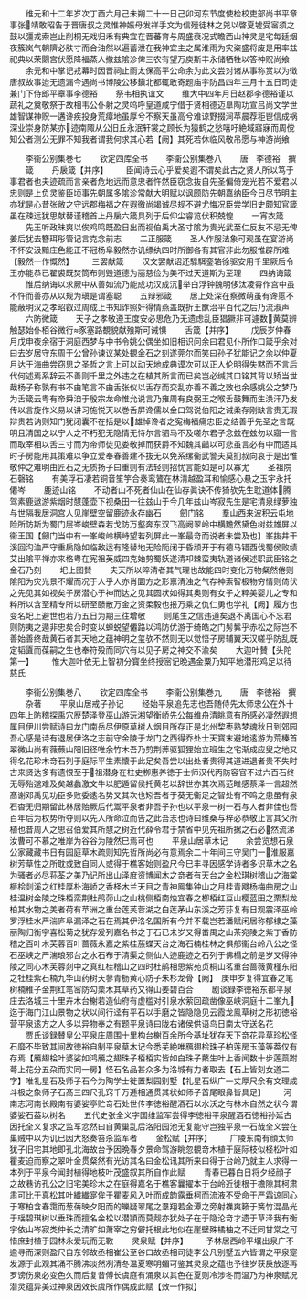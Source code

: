 <!-- { "loadSidebar": true } -->
　　维元和十二年岁次丁酉六月己未朔二十一日己卯河东节度使检校吏部尚书平章事张靖敢昭告于晋唐叔之灵惟神娠母发祥手文为信殪徒林之兕以啓夏墟受宻须之鼓以彊戎索岂止削桐无戏归禾有典宜在晋蕃育与周盛衰况式瞻西山神灵是宅每廷烟夜簇岚气朝隮必肤寸而合油然以遍蓄泄在我神宜主之属淮雨为灾粢盛将废是用率兹祀典以荣閟宫伏愿降福蒸人撤兹隂沴俾三农有望万庾斯丰永储牺牲以答神贶尚飨
　　余元和中掌记戎幕时因晋祠止雨太保高平公命余为此文尝对诸从事称赏以为徴唐叔故事迨无遗漏今遇尚书博陵公移鎭北都辄敢寄题庙宇防昌四年三月十五日司徒兼门下侍郎平章事李德裕
　　祭韦相执谊文
　　维大中四年月日赵郡李德裕谨以蔬礼之奠敬祭于故相韦公仆射之灵呜呼皇道咸宁借于贤相德迈臯陶功宣吕尚文学世雄智谋神贶一遘谗疾投身荒瘴地虽厚兮不察天虽高兮难谅野掇涧苹晨荐秬鬯信成祸深业崇身防某亦迹南陬从公旧丘永泯轩裳之顾长为猿鹤之愁嘻吁絶域寤寐而周傥知公者测公无罪不知我者谓我何求其心若【阙】其死若休临风敬吊愿与神游尚飨







　　李衞公别集巻七
　　钦定四库全书
　　李衞公别集巻八
　　唐　李德裕　撰
　　箴
　　丹扆箴【并序】
　　臣闻诗云心乎爱矣遐不谓矣此古之贤人所以笃于事君者也夫迹疏而言亲者危地远而意忠者忤然臣窃念抜自先圣偏倚宠光若不爱君以忠则是上负灵鉴臣顷事先朝属多隂沴常献大明赋以讽颇防先朝嘉纳臣今日尽节明主亦犹是心昔张敞之守远郡梅福之在遐徼尚竭诚尽规不避尤悔况臣尝学旧史颇知官箴虽在疎远犹思献替谨稽首上丹扆六箴具列于后仰尘睿览伏积兢惶
　　一宵衣箴
　　先王听政昧爽以俟鸡鸣既盈日出而视伯禹大圣寸隂为贵光武至仁反友不忌无俾姜后犹去簪珥彤管记言克念前志
　　二正服箴
　　圣人作服法象可观虽在宴游尚不怀安汲黯庄色能正不冠杨阜毅然亦讥缥纨四时所御各有其官非此勿服惟辟所难【毅然一作慨然】
　　三罢献箴
　　汉文罢献诏还騄駬銮辂徐驱安用千里厥后令王亦能恭已翟裘既焚筒布则毁道德为丽慈俭为美不过天道斯为至理
　　四纳诲箴
　　惟后纳诲以求厥中从善如流乃能成功汉成沉举白浮钟魏明侈汰凌霄作宫中虽不忤而善亦从以规为瑱是谓塞聪
　　五辩邪箴
　　居上处深在察微萌虽有谗慝不能蔽明汉之孝昭叡过周成上书知诈照奸得情燕盖既折王猷治平百代之后乃流淑声
　　六防微箴
　　天子之孝敬遵王度安必思危乃无遗虑乱臣猖獗非可遽数黄莫辨触瑟始仆栢谷微行豕塞路覩貌献飱斯可诫惧
　　舌箴【并序】
　　戊辰岁仲春月戊申夜余宿于洞庭西梦与中书令姚公偶坐如旧相识问余曰君见仆所作口箴乎余对曰去岁居守东周于公曾孙谏议某处覩金石之刻遂莞尔而笑曰孙子犹能记之余以仲夏月达于海曲尝窃思之圣哲之言上可以动天地成典谟次可以正人伦明得失黙而不言后代何述焉系辞云不善则千里之外违之在植其所言而已矣岂必缄其口铭其背以矫当世哉杨子称孰有书不由笔言不由舌张仪以舌存而交乱亦善不善之效也余感姚公之梦乃为舌箴云粤有帝舜洎于殷宗龙命惟允说言乃雍周有良弼王之喉舌鼓舞而生涣汗乃发传以言旋作义易以讲习施悦天以巻舌屏谗儒以金口驾说伯阳之诫柔存刚缺言贵无瑕辩贵若讷则知门犹闭囊不在括是以雄悼谗者之寃梅福痛忠臣之结善乎先圣之言既明且清国之以宁人之不朽犯无隐情无恃尔言驷马不及嗟尔君子念兹在兹勿以寤一言而取宰相以舌三寸而为帝师徒见娄敬掉而获爵不知魏其齰以可悲虽言必有中而适其时子房能用其策难以争立爱奉春善建不抜无以免系缧衞武警夫莫扪叔向哀于是出惟敬仲之难明由匠石之无质扬子曰重则有法轻则招忧言能如是可以寡尤
　　圣祖院石磬铭
　　有美浮石凄若铜音笙竽合奏鸾鷟在林清越盈耳和愉感心悬之玉宇永托僊岑
　　鹿迹山铭
　　不动者山不死者仙山在仙存眞诀不传猗欤先生耽道体腾驾素鹿遨游紫烟时憇蓬壶下视桑田一往兹山于今几年兹山岑寂先生是宅清泉绿萝独与世隔我居洞宫人见崖壁空留鹿迹永存幽石
　　劒门铭
　　羣山西来波积云屯地险所防斯为蜀门层岑峻壁森若戈防万壑奔东双飞高阙翠岭中横黵然黛色树兹雄屏以衞王国【劒门当中有一峯峻岭横峙望若列屏此一峯最竒而说者未尝及也】峯抜井干溪回沟洫严守重扄隐如临敌运有隆替地无险阨闭于昏顽开于有德马错西伐蜀侯败绩艾出隂平禅亦来格粤在宪祖英威四克始剪蜀妖遂清卭棘蛮夷轨道诸侯述职武臣铭之金石乃刻
　　圯上图賛
　　夫天所以晬清者其气理也故能四时变化万物粲然倦则隂阳为灾光景不耀而况于人乎人亦肖圜方之形禀清浊之气存神索智极物穷情则倚伏之先见其如视矣子房潜心于神而达之见其圆状如得其奥则有女子之粹美婴儿之专和粹所以含至精专所以研至赜散万金之资柔毅也报万乘之仇仁勇也学礼【阙】履方也变名圯上避世也若乃五日为期三往增敬
　　则尾生之信违道矣退不离国心不忘君则防夷之遁非忠矣合时变以蝉蜕望僊路以鸿防优游于绮皓之门髣髴乎赤松之际岂不善始善终哉黄石者其天地之蕴神明之玺欤不然则无以觉悟子房辅翼天汉嗟乎防乱既定韬匵而葆嗣之生也奉符殁而同穴有以见子房之神交不渝矣
　　大迦叶賛【头陀第一】
　　惟大迦叶依无上智初分寳坐终授宻记晚遇金粟乃知平地潜形鸡足以待慈氏



　　李衞公别集巻八
　　钦定四库全书
　　李衞公别集巻九
　　唐　李徳裕　撰
　　杂著
　　平泉山居戒子孙记
　　经始平泉追先志也吾随侍先太师忠公在外十四年上防稽探禹穴歴楚泽登巫山游沅湘望衡峤先公每维舟清眺意有所感必凄然遐想属目伊川尝赋诗曰龙门南岳尽伊原草树人烟目所存正是北州棃枣熟梦魂秋日到郊园吾心感是诗有退居伊洛之志前守金陵于龙门之西得乔处士天寳末避地逺游为荒榛首翠微山尚有薇蕨山阳旧径唯余竹木吾乃剪荆莾驱狐狸始立班生之宅渐成应叟之地又得名花珍木竒石列于庭际平生素懐于此足矣吾尝以出处者贵得其道进退者贵不失时古来贤达多有遗恨至于祖潜身在柱史栁惠养徳于士师汉代丙防容官不过六百石终无辱殆邈难及矣越蠡激文牛以肥遁留侯托黄老以辞世亦其次焉范睢感蔡泽一言超然髙谢邓禹见功臣多败委逺名势又其次也矧吾者于葵无衞足之智处有不鸣之患虽有泉石杳无归期留此林居贻厥后代鬻平泉者非吾子孙也以平泉一树一石与人者非佳也吾百年后为权势所夺则以先人所命泣而告之此吾志也诗曰维桑与梓必恭敬止言其父所植也昔周人之思召伯爱其所憇之树近代薛令君于禁省中见先祖所据之石必然流涕汝曹可不慕之唯岸为谷谷为陵然巳焉可也
　　平泉山居草木记
　　余尝览想石泉公家藏藏书日有园庭草木疏则知先哲所尚必有意焉余二十年间三守吴门一淮服嘉树芳草性之所耽或致自同人或得于樵客始则盈尺今巳丰寻因感学诗者多识草木之名为骚者必尽荪荃之美乃记所出山泽庻资博闻木之竒者有天台之金松琪树稽山之海棠榧桧剡溪之红桂厚朴海峤之香柽木兰天目之青神鳯集钟山之月桂青飕杨梅曲房之山桂温树金陵之珠栢栾荆杜鹃茆山之山桃侧栢南烛宜春之栁栢红豆山樱蓝田之栗梨龙柏其水物之美者荷有苹洲之重台莲芙蓉湖之白莲茅山东溪之芳荪复有日观震泽巫岭罗浮桂水严湍庐阜漏泽之石在焉其伊洛名国所有今并不载岂若潘赋闲居称郁棣之藻丽陶归衡宇喜松菊之犹存爰列嘉名书之于石已未岁又得畨禺之山茶宛陵之紫丁香防稽之百叶木芙蓉百叶蔷薇永嘉之紫桂蔟蝶天台之海石楠桂林之俱郍衞台岭八公之怪石巫峡之严湍琅邪台之水石布于清渠之侧仙人迹鹿迹之石列于佛榻之前是岁又得钟陵之同心木芙蓉剡中之真红桂稽山之四时杜鹃相思紫苑贞桐山茗重台蔷薇黄槿东阳之牡桂紫石楠九华山药树天蓼青枥黄心防子朱杉龙骨【阙】　庚申岁复得宜春之笔树楠稚子金荆红笔宻防勾栗木其草药又得山姜碧百合
　　剧谈録李徳裕东都平泉庄去洛城三十里卉木台榭若造仙府有虚槛对引泉水萦回疏凿像巫峡洞庭十二峯九迄于海门江山景物之状以间行迳有平石以手磨之皆隐隐见云霞龙鳯草树之形初徳裕营平泉逺方之人多以异物奉之有题平泉诗曰陇右诸侯供语鸟日南太守送名花
　　贾氏谈録賛皇公平泉庄周围十里构台榭百余所今基址犹存天下竒花异草珍松怪石靡不毕致其间故徳裕自制平泉草木记今悉芜絶唯鴈翅桧珠子柏莲房玉藻等葢仅有存焉【鴈翅桧叶婆娑如鸿鴈之翅珠子栢栢实皆如白珠子藂生叶上香闻数十步莲蘂跗蕚上花分五朶而实同一房】怪石名品甚众多为洛城有力者取去【石上皆刻女道二字】唯礼星石及师子石今为陶学士徙置梨园别墅【礼星石纵广一丈厚尺余有文理成斗极之象师子石髙三四尺孔窍千万逓相通贯其状如师子首尾眼鼻皆具足】
　　河南志河南长殿南有婆娑亭贮竒石处世传李徳裕醒酒石以水沃之有林木自然之状今谓婆娑石葢以树名
　　五代史张全义字国维监军尝得李徳裕平泉醒酒石徳裕孙延古因托全义复求之监军忿然曰自黄巢乱后洛阳园池无复能守岂独平泉一石哉全义尝在巢贼中以为讥已因大怒奏笞杀监军者
　　金松赋【并序】
　　广陵东南有顔太师犹子旧宅其地即孔北海故台予因晩春夕景命驾游眺忽覩竒木植于庭际枝似柽松叶如瞿麦迫而察之翠叶金贯粲然有光访其名曰金松讯其所来曰得于台岭乃就主人求得一本列于平泉今闻封植得地枝叶茂盛叙其所自作此赋
　　青春已暮白日将夕经顔子之故巷访孔公之旧宅美珍木之在庭得嘉名于樵客曩擢本于台岭近徙根于檐隙其柯肃肃可比于真松其叶纎纎寔侔于瞿麦风入叶而成韵露垂柯而流液不受命于严霜谅同心于寒柏含春霭而葱蒨映夕阳而的皪疑翠尾之羣翔若金潭之旁射襍爽籁于簧竹混晶光于瑶碧琪树以垂珠而擅名金松以潜頴而莫觌亦犹处子在于隐沦竒才遗于草泽我有衡宇依山岑寂类仲长之清旷如萧宰之穷僻托根此地似在崖壁殊橘柚之不迁同甘棠之可惜庶封植于园林永爱玩而无斁
　　灵泉赋【并序】
　　予林居西岭平壤出泉广不逾寻而深则盈尺自东邻故丞相崔公至谷口故丞相司徒李公凡别墅五六皆谓之平泉寔发源于此观其涌不腾沸淡然冽清冬温夏寒明媚可鉴其灵泉之蕴也予往岁获戾放逐再罗谤伤泉必变色久而后复昔傅长虞庭有涌泉以其色在夏则冷涉冬而温乃为神泉赋况潜灵蕴异美过神泉因效长虞所作偶成此赋【效一作拟】
